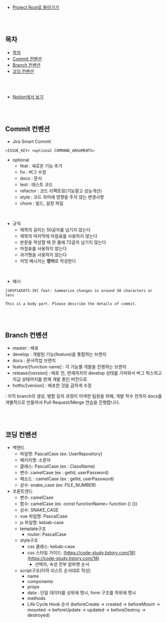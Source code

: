 - [Project Root로 돌아가기](../../README.md)

<br><br>

## 목차
- [목차](#목차)
- [Commit 컨벤션](#commit-컨벤션)
- [Branch 컨벤션](#branch-컨벤션)
- [코딩 컨벤션](#코딩-컨벤션)

<br><br>

- [Notion에서 보기](https://www.notion.so/danghyeona/ed67c4cdc3494c0a8b34b3146f0ae287)

<br><br>

## Commit 컨벤션

- Jira Smart Commit
```
<ISSUE_KEY> <optional COMMAND_ARGUMENTS>
```  

- optional 
  - feat : 새로운 기능 추가
  - fix : 버그 수정
  - docs : 문서
  - test : 테스트 코드
  - refactor : 코드 리팩토링(기능말고 성능개선)
  - style : 코드 의미에 영향을 주지 않는 변경사항
  - chore : 빌드, 설정 파일

<br>

- 규칙
  - 제목의 길이는 50글자를 넘기지 않는다
  - 제목의 마지막에 마침표를 사용하지 않는다
  - 본문을 작성할 때 한 줄에 72글자 넘기지 않는다
  - 마침표를 사용하지 않는다
  - 과거형을 사용하지 않는다
  - 커밋 메시지는 **영어**로 작성한다

<br>

- 예시
```
[S05P1A5075-39] feat: Summarize changes in around 50 characters or less

This is a body part. Please describe the details of commit.
```

<br><br>


## Branch 컨벤션

- master : 배포
- develop : 개발된 기능(feature)을 통합하는 브랜치
- docs : 문서작업 브랜치
- feature/[function name] : 각 기능별 개발을 진행하는 브랜치
- release/[version] : 배포 전, 현재까지의 develop 상태를 가져와서 버그 픽스하고 지금 상태까지를 현재 개발 중인 버전으로.
- hotfix/[version] : 배포한 것을 급하게 수정

: 아직 branch의 생성, 병합 등의 과정이 어색한 팀원을 위해, 개발 착수 전까지 docs를 개별적으로 만들어서 Pull Request/Merge 연습을 진행합니다.

<br><br>

## 코딩 컨벤션

- 백엔드
    - 파일명: PascalCase (ex: UserRepository)
    - 패키지명: 소문자
    - 클래스: PascalCase (ex : ClassName)
    - 변수: camelCase (ex : getId, userPassword)
    - 메소드 : camelCase (ex : getId, userPassword)
    - 상수: snake_case (ex: FILE_NUMBER)
- 프론트엔드
    - 변수: camelCase
    - 함수: camelCase (ex. const functionName= function () {})
    - 상수: SNAKE_CASE
    - vue 파일명: PascalCase
    - js 파일명: kebab-case
    - template구조
        - router: PascalCase
    - style구조
        - css 클래스: kebab-case
        - css 스타일 가이드: [https://code-study.tistory.com/18](https://code-study.tistory.com/18)
            - 선택자, 속성 전부 알파벳 순서
    - script구조(이하 리스트 순서대로 작성)
        - name
        - components
        - props
        - data : 단일 데이터를 상위에 명시,  form 구조를 하위에 명시
        - methods
        - Life Cycle Hook 순서 (beforeCreate → created → beforeMount → mounted → beforeUpdate → updated → beforeDestroy → destroyed)